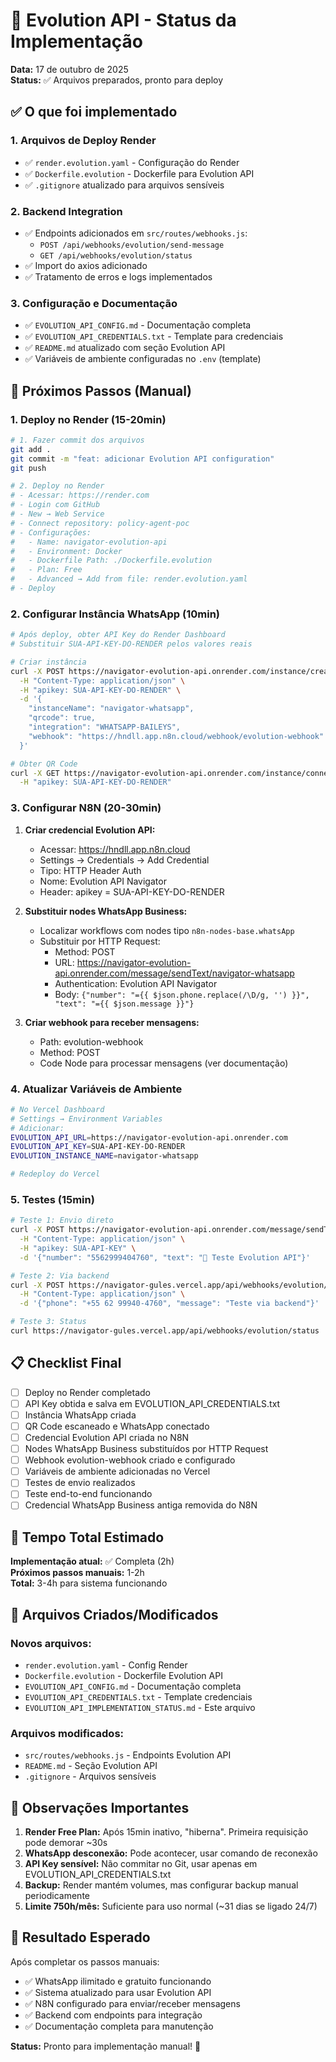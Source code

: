 # 🚀 Evolution API - Status da Implementação

**Data:** 17 de outubro de 2025  
**Status:** ✅ Arquivos preparados, pronto para deploy

## ✅ O que foi implementado

### 1. Arquivos de Deploy Render
- ✅ `render.evolution.yaml` - Configuração do Render
- ✅ `Dockerfile.evolution` - Dockerfile para Evolution API
- ✅ `.gitignore` atualizado para arquivos sensíveis

### 2. Backend Integration
- ✅ Endpoints adicionados em `src/routes/webhooks.js`:
  - `POST /api/webhooks/evolution/send-message`
  - `GET /api/webhooks/evolution/status`
- ✅ Import do axios adicionado
- ✅ Tratamento de erros e logs implementados

### 3. Configuração e Documentação
- ✅ `EVOLUTION_API_CONFIG.md` - Documentação completa
- ✅ `EVOLUTION_API_CREDENTIALS.txt` - Template para credenciais
- ✅ `README.md` atualizado com seção Evolution API
- ✅ Variáveis de ambiente configuradas no `.env` (template)

## 🔄 Próximos Passos (Manual)

### 1. Deploy no Render (15-20min)
```bash
# 1. Fazer commit dos arquivos
git add .
git commit -m "feat: adicionar Evolution API configuration"
git push

# 2. Deploy no Render
# - Acessar: https://render.com
# - Login com GitHub
# - New → Web Service
# - Connect repository: policy-agent-poc
# - Configurações:
#   - Name: navigator-evolution-api
#   - Environment: Docker
#   - Dockerfile Path: ./Dockerfile.evolution
#   - Plan: Free
#   - Advanced → Add from file: render.evolution.yaml
# - Deploy
```

### 2. Configurar Instância WhatsApp (10min)
```bash
# Após deploy, obter API Key do Render Dashboard
# Substituir SUA-API-KEY-DO-RENDER pelos valores reais

# Criar instância
curl -X POST https://navigator-evolution-api.onrender.com/instance/create \
  -H "Content-Type: application/json" \
  -H "apikey: SUA-API-KEY-DO-RENDER" \
  -d '{
    "instanceName": "navigator-whatsapp",
    "qrcode": true,
    "integration": "WHATSAPP-BAILEYS",
    "webhook": "https://hndll.app.n8n.cloud/webhook/evolution-webhook"
  }'

# Obter QR Code
curl -X GET https://navigator-evolution-api.onrender.com/instance/connect/navigator-whatsapp \
  -H "apikey: SUA-API-KEY-DO-RENDER"
```

### 3. Configurar N8N (20-30min)
1. **Criar credencial Evolution API:**
   - Acessar: https://hndll.app.n8n.cloud
   - Settings → Credentials → Add Credential
   - Tipo: HTTP Header Auth
   - Nome: Evolution API Navigator
   - Header: apikey = SUA-API-KEY-DO-RENDER

2. **Substituir nodes WhatsApp Business:**
   - Localizar workflows com nodes tipo `n8n-nodes-base.whatsApp`
   - Substituir por HTTP Request:
     - Method: POST
     - URL: https://navigator-evolution-api.onrender.com/message/sendText/navigator-whatsapp
     - Authentication: Evolution API Navigator
     - Body: `{"number": "={{ $json.phone.replace(/\D/g, '') }}", "text": "={{ $json.message }}"}`

3. **Criar webhook para receber mensagens:**
   - Path: evolution-webhook
   - Method: POST
   - Code Node para processar mensagens (ver documentação)

### 4. Atualizar Variáveis de Ambiente
```bash
# No Vercel Dashboard
# Settings → Environment Variables
# Adicionar:
EVOLUTION_API_URL=https://navigator-evolution-api.onrender.com
EVOLUTION_API_KEY=SUA-API-KEY-DO-RENDER
EVOLUTION_INSTANCE_NAME=navigator-whatsapp

# Redeploy do Vercel
```

### 5. Testes (15min)
```bash
# Teste 1: Envio direto
curl -X POST https://navigator-evolution-api.onrender.com/message/sendText/navigator-whatsapp \
  -H "Content-Type: application/json" \
  -H "apikey: SUA-API-KEY" \
  -d '{"number": "5562999404760", "text": "🚀 Teste Evolution API"}'

# Teste 2: Via backend
curl -X POST https://navigator-gules.vercel.app/api/webhooks/evolution/send-message \
  -H "Content-Type: application/json" \
  -d '{"phone": "+55 62 99940-4760", "message": "Teste via backend"}'

# Teste 3: Status
curl https://navigator-gules.vercel.app/api/webhooks/evolution/status
```

## 📋 Checklist Final

- [ ] Deploy no Render completado
- [ ] API Key obtida e salva em EVOLUTION_API_CREDENTIALS.txt
- [ ] Instância WhatsApp criada
- [ ] QR Code escaneado e WhatsApp conectado
- [ ] Credencial Evolution API criada no N8N
- [ ] Nodes WhatsApp Business substituídos por HTTP Request
- [ ] Webhook evolution-webhook criado e configurado
- [ ] Variáveis de ambiente adicionadas no Vercel
- [ ] Testes de envio realizados
- [ ] Teste end-to-end funcionando
- [ ] Credencial WhatsApp Business antiga removida do N8N

## 🎯 Tempo Total Estimado

**Implementação atual:** ✅ Completa (2h)  
**Próximos passos manuais:** 1-2h  
**Total:** 3-4h para sistema funcionando

## 🔧 Arquivos Criados/Modificados

### Novos arquivos:
- `render.evolution.yaml` - Config Render
- `Dockerfile.evolution` - Dockerfile Evolution API
- `EVOLUTION_API_CONFIG.md` - Documentação completa
- `EVOLUTION_API_CREDENTIALS.txt` - Template credenciais
- `EVOLUTION_API_IMPLEMENTATION_STATUS.md` - Este arquivo

### Arquivos modificados:
- `src/routes/webhooks.js` - Endpoints Evolution API
- `README.md` - Seção Evolution API
- `.gitignore` - Arquivos sensíveis

## 🚨 Observações Importantes

1. **Render Free Plan:** Após 15min inativo, "hiberna". Primeira requisição pode demorar ~30s
2. **WhatsApp desconexão:** Pode acontecer, usar comando de reconexão
3. **API Key sensível:** Não commitar no Git, usar apenas em EVOLUTION_API_CREDENTIALS.txt
4. **Backup:** Render mantém volumes, mas configurar backup manual periodicamente
5. **Limite 750h/mês:** Suficiente para uso normal (~31 dias se ligado 24/7)

## 🎉 Resultado Esperado

Após completar os passos manuais:
- ✅ WhatsApp ilimitado e gratuito funcionando
- ✅ Sistema atualizado para usar Evolution API
- ✅ N8N configurado para enviar/receber mensagens
- ✅ Backend com endpoints para integração
- ✅ Documentação completa para manutenção

**Status:** Pronto para implementação manual! 🚀
